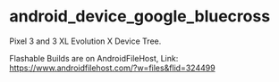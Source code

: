 # android_device_google_bluecross
Pixel 3 and 3 XL Evolution X Device Tree.

Flashable Builds are on AndroidFileHost, Link: https://www.androidfilehost.com/?w=files&flid=324499
